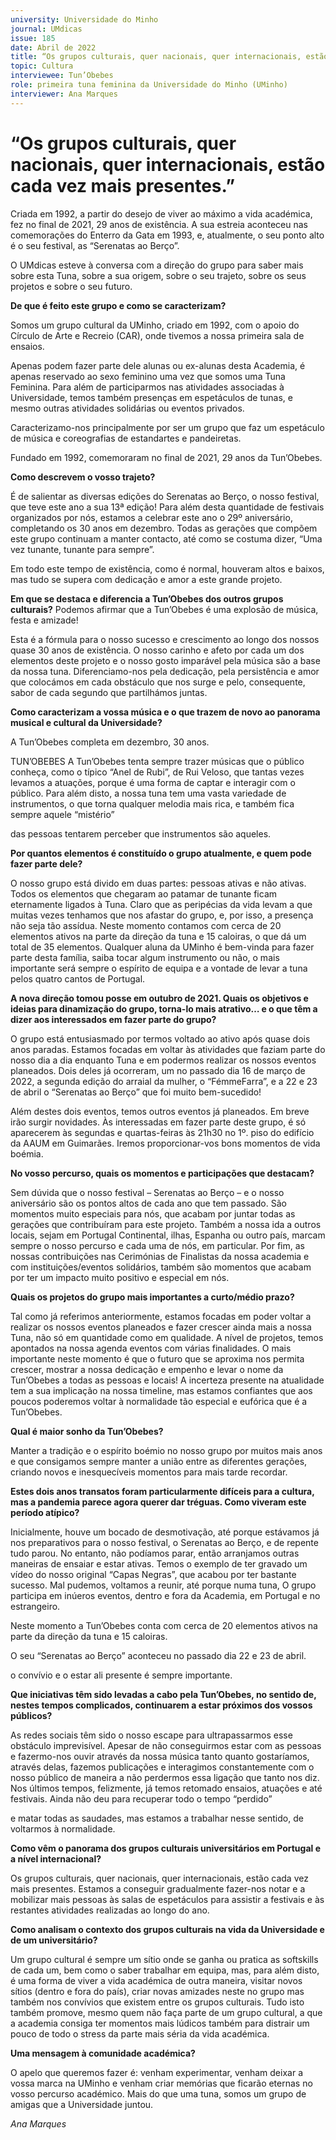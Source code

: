 ```yaml
---
university: Universidade do Minho
journal: UMdicas 
issue: 185
date: Abril de 2022
title: “Os grupos culturais, quer nacionais, quer internacionais, estão cada vez mais presentes.”
topic: Cultura
interviewee: Tun’Obebes
role: primeira tuna feminina da Universidade do Minho (UMinho)
interviewer: Ana Marques
---
```



# “Os grupos culturais, quer nacionais, quer internacionais, estão cada vez mais presentes.”

Criada em 1992, a partir do desejo de viver ao máximo a vida académica, fez no final de 2021, 29 anos de existência. A sua estreia aconteceu nas comemorações do Enterro da Gata em 1993, e, atualmente, o seu ponto alto é o seu festival, as “Serenatas ao Berço”.

O UMdicas esteve à conversa com a direção do grupo para saber mais sobre esta Tuna, sobre a sua origem, sobre o seu trajeto, sobre os seus projetos e sobre o seu futuro.

**De que é feito este grupo e como se caracterizam?**

Somos um grupo cultural da UMinho, criado em 1992, com o apoio do Círculo de Arte e Recreio (CAR), onde tivemos a nossa primeira sala de ensaios.

Apenas podem fazer parte dele alunas ou ex-alunas desta Academia, é apenas reservado ao sexo feminino uma vez que somos uma Tuna Feminina. Para além de participarmos nas atividades associadas à Universidade, temos também presenças em espetáculos de tunas, e mesmo outras atividades solidárias ou eventos privados.

Caracterizamo-nos principalmente por ser um grupo que faz um espetáculo de música e coreografias de estandartes e pandeiretas.

Fundado em 1992, comemoraram no final de 2021, 29 anos da Tun’Obebes.

**Como descrevem o vosso trajeto?**

É de salientar as diversas edições do Serenatas ao Berço, o nosso festival, que teve este ano a sua 13ª edição! Para além desta quantidade de festivais organizados por nós, estamos a celebrar este ano o 29º aniversário, completando os 30 anos em dezembro. Todas as gerações que compõem este grupo continuam a manter contacto, até como se costuma dizer, “Uma vez tunante, tunante para sempre”.

Em todo este tempo de existência, como é normal, houveram altos e baixos, mas tudo se supera com dedicação e amor a este grande projeto.

**Em que se destaca e diferencia a Tun’Obebes dos outros grupos culturais?**
Podemos afirmar que a Tun’Obebes é uma explosão de música, festa e amizade!

Esta é a fórmula para o nosso sucesso e crescimento ao longo dos nossos quase 30 anos de existência. O nosso carinho e afeto por cada um dos elementos deste projeto e o nosso gosto imparável pela música são a base da nossa tuna. Diferenciamo-nos pela dedicação, pela persistência e amor que colocámos em cada obstáculo que nos surge e pelo, consequente, sabor de cada segundo que partilhámos juntas.

**Como caracterizam a vossa música e o que trazem de novo ao panorama musical e cultural da Universidade?**

A Tun’Obebes completa em dezembro, 30 anos.

TUN’OBEBES A Tun’Obebes tenta sempre trazer músicas que o público conheça, como o típico “Anel de Rubi”, de Rui Veloso, que tantas vezes levamos a atuações, porque é uma forma de captar e interagir com o público. Para além disto, a nossa tuna tem uma vasta variedade de instrumentos, o que torna qualquer melodia mais rica, e também fica sempre aquele “mistério”

das pessoas tentarem perceber que instrumentos são aqueles.

**Por quantos elementos é constituído o grupo atualmente, e quem pode fazer parte dele?**

O nosso grupo está divido em duas partes: pessoas ativas e não ativas. Todos os elementos que chegaram ao patamar de tunante ficam eternamente ligados à Tuna. Claro que as peripécias da vida levam a que muitas vezes tenhamos que nos afastar do grupo, e, por isso, a presença não seja tão assídua. Neste momento contamos com cerca de 20 elementos ativos na parte da direção da tuna e 15 caloiras, o que dá um total de 35 elementos. Qualquer aluna da UMinho é bem-vinda para fazer parte desta família, saiba tocar algum instrumento ou não, o mais importante será sempre o espírito de equipa e a vontade de levar a tuna pelos quatro cantos de Portugal.

**A nova direção tomou posse em outubro de 2021. Quais os objetivos e ideias para dinamização do grupo, torna-lo mais atrativo… e o que têm a dizer aos interessados em fazer parte do grupo?**

O grupo está entusiasmado por termos voltado ao ativo após quase dois anos paradas. Estamos focadas em voltar às atividades que faziam parte do nosso dia a dia enquanto Tuna e em podermos realizar os nossos eventos planeados. Dois deles já ocorreram, um no passado dia 16 de março de 2022, a segunda edição do arraial da mulher, o “FémmeFarra”, e a 22 e 23 de abril o “Serenatas ao Berço” que foi muito bem-sucedido!

Além destes dois eventos, temos outros eventos já planeados. Em breve irão surgir novidades. Às interessadas em fazer parte deste grupo, é só aparecerem às segundas e quartas-feiras às 21h30 no 1º. piso do edifício da AAUM em Guimarães. Iremos proporcionar-vos bons momentos de vida boémia.

**No vosso percurso, quais os momentos e participações que destacam?**

Sem dúvida que o nosso festival – Serenatas ao Berço – e o nosso aniversário são os pontos altos de cada ano que tem passado. São momentos muito especiais para nós, que acabam por juntar todas as gerações que contribuíram para este projeto. Também a nossa ida a outros locais, sejam em Portugal Continental, ilhas, Espanha ou outro país, marcam sempre o nosso percurso e cada uma de nós, em particular. Por fim, as nossas contribuições nas Cerimónias de Finalistas da nossa academia e com instituições/eventos solidários, também são momentos que acabam por ter um impacto muito positivo e especial em nós.

**Quais os projetos do grupo mais importantes a curto/médio prazo?**

Tal como já referimos anteriormente, estamos focadas em poder voltar a realizar os nossos eventos planeados e fazer crescer ainda mais a nossa Tuna, não só em quantidade como em qualidade. A nível de projetos, temos apontados na nossa agenda eventos com várias finalidades. O mais importante neste momento é que o futuro que se aproxima nos permita crescer, mostrar a nossa dedicação e empenho e levar o nome da Tun’Obebes a todas as pessoas e locais! A incerteza presente na atualidade tem a sua implicação na nossa timeline, mas estamos confiantes que aos poucos poderemos voltar à normalidade tão especial e eufórica que é a Tun’Obebes.

**Qual é maior sonho da Tun’Obebes?**

Manter a tradição e o espírito boémio no nosso grupo por muitos mais anos e que consigamos sempre manter a união entre as diferentes gerações, criando novos e inesquecíveis momentos para mais tarde recordar.

**Estes dois anos transatos foram particularmente difíceis para a cultura, mas a pandemia parece agora querer dar tréguas. Como viveram este período atípico?**

Inicialmente, houve um bocado de desmotivação, até porque estávamos já nos preparativos para o nosso festival, o Serenatas ao Berço, e de repente tudo parou. No entanto, não podíamos parar, então arranjamos outras maneiras de ensaiar e estar ativas. Temos o exemplo de ter gravado um vídeo do nosso original “Capas Negras”, que acabou por ter bastante sucesso. Mal pudemos, voltamos a reunir, até porque numa tuna, O grupo participa em inúeros eventos, dentro e fora da Academia, em Portugal e no estrangeiro.

Neste momento a Tun’Obebes conta com cerca de 20 elementos ativos na parte da direção da tuna e 15 caloiras.

O seu “Serenatas ao Berço” aconteceu no passado dia 22 e 23 de abril.

o convívio e o estar ali presente é sempre importante.

**Que iniciativas têm sido levadas a cabo pela Tun’Obebes, no sentido de, nestes tempos complicados, continuarem a estar próximos dos vossos públicos?**

As redes sociais têm sido o nosso escape para ultrapassarmos esse obstáculo imprevisível. Apesar de não conseguirmos estar com as pessoas e fazermo-nos ouvir através da nossa música tanto quanto gostaríamos, através delas, fazemos publicações e interagimos constantemente com o nosso público de maneira a não perdermos essa ligação que tanto nos diz. Nos últimos tempos, felizmente, já temos retomado ensaios, atuações e até festivais. Ainda não deu para recuperar todo o tempo “perdido”

e matar todas as saudades, mas estamos a trabalhar nesse sentido, de voltarmos à normalidade.

**Como vêm o panorama dos grupos culturais universitários em Portugal e a nível internacional?**

Os grupos culturais, quer nacionais, quer internacionais, estão cada vez mais presentes. Estamos a conseguir gradualmente fazer-nos notar e a mobilizar mais pessoas às salas de espetáculos para assistir a festivais e às restantes atividades realizadas ao longo do ano.

**Como analisam o contexto dos grupos culturais na vida da Universidade e de um universitário?**

Um grupo cultural é sempre um sítio onde se ganha ou pratica as softskills de cada um, bem como o saber trabalhar em equipa, mas, para além disto, é uma forma de viver a vida académica de outra maneira, visitar novos sítios (dentro e fora do país), criar novas amizades neste no grupo mas também nos convívios que existem entre os grupos culturais. Tudo isto também promove, mesmo quem não faça parte de um grupo cultural, a que a academia consiga ter momentos mais lúdicos também para distrair um pouco de todo o stress da parte mais séria da vida académica.

**Uma mensagem à comunidade académica?**

O apelo que queremos fazer é: venham experimentar, venham deixar a vossa marca na UMinho e venham criar memórias que ficarão eternas no vosso percurso académico. Mais do que uma tuna, somos um grupo de amigas que a Universidade juntou.

*Ana Marques*